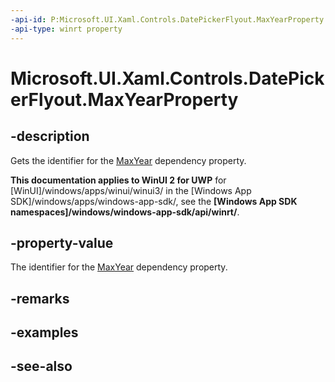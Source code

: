 ```yaml
---
-api-id: P:Microsoft.UI.Xaml.Controls.DatePickerFlyout.MaxYearProperty
-api-type: winrt property
---
```


<!-- Property syntax
public Windows.UI.Xaml.DependencyProperty MaxYearProperty { get; }
-->

# Microsoft.UI.Xaml.Controls.DatePickerFlyout.MaxYearProperty

## -description
Gets the identifier for the [MaxYear](datepickerflyout_maxyear.md) dependency property.

**This documentation applies to WinUI 2 for UWP** for [WinUI]/windows/apps/winui/winui3/ in the [Windows App SDK]/windows/apps/windows-app-sdk/, see the **[Windows App SDK namespaces]/windows/windows-app-sdk/api/winrt/**.

## -property-value
The identifier for the [MaxYear](datepickerflyout_maxyear.md) dependency property.

## -remarks

## -examples

## -see-also
